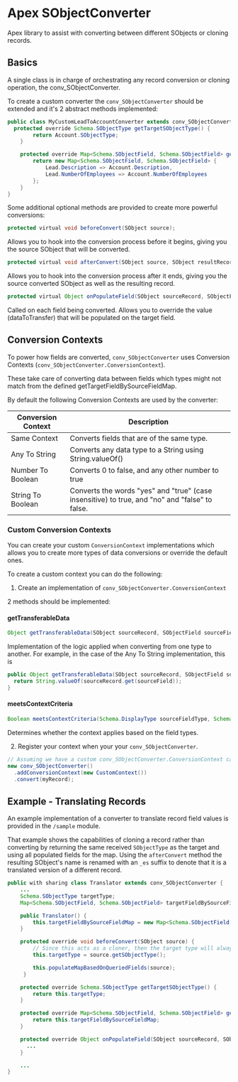 # Apex SObjectConverter

Apex library to assist with converting between different SObjects or cloning records.

## Basics

A single class is in charge of orchestrating any record conversion or cloning operation, the conv_SObjectConverter.

To create a custom converter the `conv_SObjectConverter` should be extended and it's 2 abstract methods implemented:

```java
public class MyCustomLeadToAccountConverter extends conv_SObjectConverter {
  protected override Schema.SObjectType getTargetSObjectType() {
        return Account.SObjectType;
    }

    protected override Map<Schema.SObjectField, Schema.SObjectField> getTargetFieldBySourceFieldMap() {
        return new Map<Schema.SObjectField, Schema.SObjectField> {
            Lead.Description => Account.Description, 
            Lead.NumberOfEmployees => Account.NumberOfEmployees
        };
    }
}
```

Some additional optional methods are provided to create more powerful conversions:

```java
protected virtual void beforeConvert(SObject source);
```

Allows you to hook into the conversion process before it begins, giving you the source SObject that will be converted.

```java
protected virtual void afterConvert(SObject source, SObject resultRecord);
```

Allows you to hook into the conversion process after it ends, giving you the source converted SObject as well as the resulting record.

```java
protected virtual Object onPopulateField(SObject sourceRecord, SObjectField sourceField, Object dataToTransfer);
```

Called on each field being converted. Allows you to override the value (dataToTransfer) that will be populated on the target field.

## Conversion Contexts

To power how fields are converted, `conv_SObjectConverter` uses Conversion Contexts (`conv_SObjectConverter.ConversionContext`).

These take care of converting data between fields which types might not match from the defined getTargetFieldBySourceFieldMap.

By default the following Conversion Contexts are used by the converter:

| Conversion Context | Description |
| ------------- | ------------- |
| Same Context  | Converts fields that are of the same type.  |
| Any To String  | Converts any data type to a String using String.valueOf() |
| Number To Boolean  | Converts 0 to false, and any other number to true |
| String To Boolean  | Converts the words "yes" and "true" (case insensitive) to true, and "no" and "false" to false. |

### Custom Conversion Contexts

You can create your custom `ConversionContext` implementations which allows you to create more types of data conversions or override the default ones.

To create a custom context you can do the following:
1.  Create an implementation of `conv_SObjectConverter.ConversionContext`

2 methods should be implemented: 

#### getTransferableData

```java
Object getTransferableData(SObject sourceRecord, SObjectField sourceField);
```

Implementation of the logic applied when converting from one type to another. For example, in the case of the Any To String implementation, this is 

```java
public Object getTransferableData(SObject sourceRecord, SObjectField sourceField) {
  return String.valueOf(sourceRecord.get(sourceField));
}
```

#### meetsContextCriteria

```java
Boolean meetsContextCriteria(Schema.DisplayType sourceFieldType, Schema.DisplayType targetFieldType);
```

Determines whether the context applies based on the field types.

2. Register your context when your your `conv_SObjectConverter`.
   
```java
// Assuming we have a custom conv_SObjectConverter.ConversionContext called CustomContext.
new conv_SObjectConverter()
  .addConversionContext(new CustomContext())
  .convert(myRecord);
```


## Example - Translating Records

An example implementation of a converter to translate record field values is provided in the `/sample` module. 

That example shows the capabilities of cloning a record rather than converting by returning the same received `SObjectType` as the target and using all populated fields for the map. Using the `afterConvert` method the resulting SObject's name is renamed with an `_es` suffix to denote that it is a translated version of a different record.

```java
public with sharing class Translator extends conv_SObjectConverter {
    ...
    Schema.SObjectType targetType;
    Map<Schema.SObjectField, Schema.SObjectField> targetFieldBySourceFieldMap;

    public Translator() {
        this.targetFieldBySourceFieldMap = new Map<Schema.SObjectField, Schema.SObjectField>();
    }

    protected override void beforeConvert(SObject source) {
        // Since this acts as a cloner, then the target type will always be the same as the source's.
        this.targetType = source.getSObjectType();

        this.populateMapBasedOnQueriedFields(source);
     }

    protected override Schema.SObjectType getTargetSObjectType() {
        return this.targetType;
    }

    protected override Map<Schema.SObjectField, Schema.SObjectField> getTargetFieldBySourceFieldMap() {
        return this.targetFieldBySourceFieldMap;
    }

    protected override Object onPopulateField(SObject sourceRecord, SObjectField sourceField, Object dataToTransfer) { 
      ...
    }

    ...
}
```